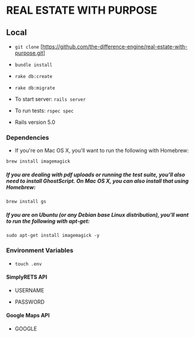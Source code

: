 # REAL ESTATE WITH PURPOSE

## Local

* ```git clone``` [https://github.com/the-difference-engine/real-estate-with-purpose.git]

* ```bundle install```

* ```rake db:create```

* ```rake db:migrate```

* To start server: ```rails server```

* To run tests: ```rspec spec```

* Rails version 5.0

### Dependencies

* If you're on Mac OS X, you'll want to run the following with Homebrew:

```brew install imagemagick```

##### If you are dealing with pdf uploads or running the test suite, you'll also need to install GhostScript. On Mac OS X, you can also install that using Homebrew:

```brew install gs```

##### If you are on Ubuntu (or any Debian base Linux distribution), you'll want to run the following with apt-get:

```sudo apt-get install imagemagick -y```

### Environment Variables

* ```touch .env```

#### SimplyRETS API

* USERNAME

* PASSWORD

#### Google Maps API

* GOOGLE
